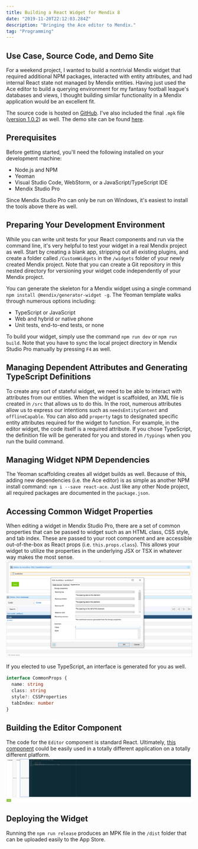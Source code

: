 ```yaml
---
title: Building a React Widget for Mendix 8
date: "2019-11-20T22:12:03.284Z"
description: "Bringing the Ace editor to Mendix."
tag: "Programming"
---
```


## Use Case, Source Code, and Demo Site

For a weekend project, I wanted to build a nontrivial Mendix widget that required additional NPM packages, interacted with entity attributes, and had internal React state not managed by Mendix entities. Having just used the Ace editor to build a querying environment for my fantasy football league's databases and views, I thought building similar functionality in a Mendix application would be an excellent fit.

The source code is hosted on [GitHub](https://github.com/scottenriquez/mendix-8-ace-editor-widget). I've also included the final `.mpk` file ([version 1.0.2](https://github.com/scottenriquez/mendix-8-ace-editor-widget/blob/master/1.0.2-release/scottiexxx.AceEditor.mpk)) as well. The demo site can be found [here](https://aceeditorwidgettes-sandbox.mxapps.io/index.html?profile=Responsive).

## Prerequisites

Before getting started, you'll need the following installed on your development machine:

- Node.js and NPM
- Yeoman
- Visual Studio Code, WebStorm, or a JavaScript/TypeScript IDE
- Mendix Studio Pro

Since Mendix Studio Pro can only be run on Windows, it's easiest to install the tools above there as well.

## Preparing Your Development Environment

While you can write unit tests for your React components and run via the command line, it's very helpful to test your widget in a real Mendix project as well. Start by creating a blank app, stripping out all existing plugins, and create a folder called `/CustomWidgets` in the `/widgets` folder of your newly created Mendix project. Note that you can create a Git repository in this nested directory for versioning your widget code independently of your Mendix project.

You can generate the skeleton for a Mendix widget using a single command `npm install @mendix/generator-widget -g`. The Yeoman template walks through numerous options including:

- TypeScript or JavaScript
- Web and hybrid or native phone
- Unit tests, end-to-end tests, or none

To build your widget, simply use the command `npm run dev` or `npm run build`. Note that you have to sync the local project directory in Mendix Studio Pro manually by pressing `F4` as well.

## Managing Dependent Attributes and Generating TypeScript Definitions

To create any sort of stateful widget, we need to be able to interact with attributes from our entities. When the widget is scaffolded, an XML file is created in `/src` that allows us to do this. In the root, numerous attributes allow us to express our intentions such as `needsEntityContent` and `offlineCapable`. You can also add `property` tags to designated specific entity attributes required for the widget to function. For example, in the editor widget, the code itself is a required attribute. If you chose TypeScript, the definition file will be generated for you and stored in `/typings` when you run the build command.

## Managing Widget NPM Dependencies

The Yeoman scaffolding creates all widget builds as well. Because of this, adding new dependencies (i.e. the Ace editor) is as simple as another NPM install command: `npm i --save react-ace`. Just like any other Node project, all required packages are documented in the `package.json`.

## Accessing Common Widget Properties

When editing a widget in Mendix Studio Pro, there are a set of common properties that can be passed to widget such as an HTML class, CSS style, and tab index. These are passed to your root component and are accessible out-of-the-box as React props (i.e. `this.props.class`). This allows your widget to utilize the properties in the underlying JSX or TSX in whatever way makes the most sense.
![Mendix common properties](./mendix-common-properties.png)

If you elected to use TypeScript, an interface is generated for you as well.

```typescript
interface CommonProps {
  name: string
  class: string
  style?: CSSProperties
  tabIndex: number
}
```

## Building the Editor Component

The code for the `Editor` component is standard React. Ultimately, [this component](https://github.com/scottenriquez/mendix-8-ace-editor-widget/blob/master/aceEditor/src/components/Editor.tsx) could be easily used in a totally different application on a totally different platform.
![Mendix AceEditor component screenshot](./mendix-editor-component-screenshot.png)

## Deploying the Widget

Running the `npm run release` produces an MPK file in the `/dist` folder that can be uploaded easily to the App Store.
